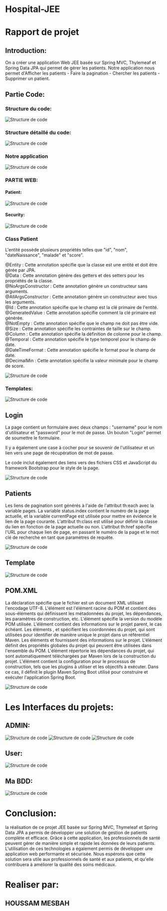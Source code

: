 
# Hospital-JEE
<H1>Rapport de projet</H1>

<H2>Introduction:</H2>

On a créer une application Web JEE basée sur Spring MVC, Thylemeaf et Spring Data JPA qui permet de gérer les patients.
Notre application nous permet d'Afficher les patients - Faire la pagination - Chercher les patients - Supprimer un patient.


<H2>Partie Code:</H2>

<H3>Structure du code:</H3>

![Structure de code](g1.png)

<H3>Structure détaillé du code:</H3>

![Structure de code](g2.png)

<H3>Notre application</H3>

![Structure de code](g3.png)

<H3>PARTIE WEB: </H3>

<H4>Patient:</H4>

![Structure de code](g4.png)

<H4>Security:</H4>

![Structure de code](g5.png)


<H3>Class Patient</H3>

 L'entité possède plusieurs propriétés telles que "id", "nom", "dateNaissance", "malade" et "score".
 
@Entity : Cette annotation spécifie que la classe est une entité et doit être gérée par JPA.  
@Data : Cette annotation génère des getters et des setters pour les propriétés de la classe.  
@NoArgsConstructor : Cette annotation génère un constructeur sans arguments.  
@AllArgsConstructor : Cette annotation génère un constructeur avec tous les arguments.   
@Id : Cette annotation spécifie que le champ est la clé primaire de l'entité.  
@GeneratedValue : Cette annotation spécifie comment la clé primaire est générée.  
@NotEmpty : Cette annotation spécifie que le champ ne doit pas être vide.  
@Size : Cette annotation spécifie les contraintes de taille sur le champ.  
@Column : Cette annotation spécifie la définition de colonne pour le champ.  
@Temporal : Cette annotation spécifie le type temporel pour le champ de date.  
@DateTimeFormat : Cette annotation spécifie le format pour le champ de date.  
@DecimalMin : Cette annotation spécifie la valeur minimale pour le champ de score.  


![Structure de code](g6.png)

<H3>Templates:</H3>

![Structure de code](g7.png)

<H2>Login</H2>

La page contient un formulaire avec deux champs : "username" pour le nom d'utilisateur et "password" pour le mot de passe. Un bouton "Login" permet de soumettre le formulaire.

Il y a également une case à cocher pour se souvenir de l'utilisateur et un lien vers une page de récupération de mot de passe.

Le code inclut également des liens vers des fichiers CSS et JavaScript du framework Bootstrap pour le style de la page.

![Structure de code](g8.png)


<H2>Patients</H2>

 Les liens de pagination sont générés à l'aide de l'attribut th:each avec la variable pages. La variable status.index contient le numéro de la page actuelle, et la variable currentPage est utilisée pour mettre en évidence le lien de la page courante. L'attribut th:class est utilisé pour définir la classe du lien en fonction de la page actuelle ou non. L'attribut th:href spécifie l'URL pour chaque lien de page, en passant le numéro de la page et le mot clé de recherche en tant que paramètres de requête.
 
 
![Structure de code](g9.png)

<H2>Template</H2>

![Structure de code](g10.png)

<H2>POM.XML</H2>
La déclaration <?xml version="1.0" encoding="UTF-8"?> spécifie que le fichier est un document XML utilisant l'encodage UTF-8.  
L'élément <project> est l'élément racine du POM et contient des sous-éléments qui définissent les métadonnées du projet, les dépendances, les paramètres de construction, etc.   
L'élément <modelVersion> spécifie la version du modèle POM utilisée.  
L'élément <parent> contient des informations sur le projet parent, le cas échéant.  
Les éléments <groupId>, <artifactId> et <version> spécifient les coordonnées du projet, qui sont utilisées pour identifier de manière unique le projet dans un référentiel Maven.  
Les éléments <name> et <description> fournissent des informations sur le projet.  
L'élément <properties> définit des propriétés globales du projet qui peuvent être utilisées dans l'ensemble du POM.  
L'élément <dependencies> répertorie les dépendances du projet, qui sont automatiquement téléchargées par Maven lors de la construction du projet.  
L'élément <build> contient la configuration pour le processus de construction, tels que les plugins à utiliser et les objectifs à exécuter. Dans ce cas, il définit le plugin Maven Spring Boot utilisé pour construire et exécuter l'application Spring Boot.  

![Structure de code](g16.png)




<H1>Les Interfaces du projets:</H1>

<H2>ADMIN:</H2>

![Structure de code](g11.png)
![Structure de code](g12.png)
![Structure de code](g13.png)


<H2>User:</H2>

![Structure de code](g14.png)

<H2>Ma BDD:</H2>

![Structure de code](g15.png)

 <H1>Conclusion:</H1>
 
 la réalisation de ce projet JEE basée sur Spring MVC, Thymeleaf et Spring Data JPA a permis de développer une solution de gestion de patients complète et efficace. Grâce à cette application, les professionnels de santé peuvent gérer de manière simple et rapide les données de leurs patients.  
 L'utilisation de ces technologies a également permis de développer une application web performante et sécurisée. Nous espérons que cette solution sera utile aux professionnels de santé et aux patients, et qu'elle contribuera à améliorer la qualité des soins médicaux.
 
 <H1>Realiser par:</H1>
 <H2>HOUSSAM MESBAH</H2>
 
 



 
 
















 
